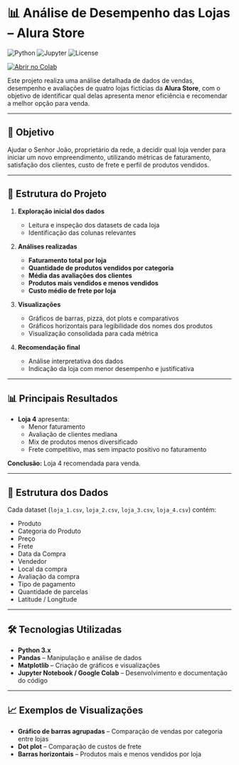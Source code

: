 # 📊 Análise de Desempenho das Lojas – Alura Store

![Python](https://img.shields.io/badge/Python-3.10+-blue?logo=python)
![Jupyter](https://img.shields.io/badge/Jupyter-Notebook-orange?logo=jupyter)
![License](https://img.shields.io/badge/License-MIT-green)

[![Abrir no Colab](https://colab.research.google.com/assets/colab-badge.svg)](https://colab.research.google.com/github/Leylane/Challenge_Alura_Store/blob/main/AluraStoreBr.ipynb)

Este projeto realiza uma análise detalhada de dados de vendas, desempenho e avaliações de quatro lojas fictícias da **Alura Store**, com o objetivo de identificar qual delas apresenta menor eficiência e recomendar a melhor opção para venda.

---

## 📌 Objetivo
Ajudar o Senhor João, proprietário da rede, a decidir qual loja vender para iniciar um novo empreendimento, utilizando métricas de faturamento, satisfação dos clientes, custo de frete e perfil de produtos vendidos.

---

## 📂 Estrutura do Projeto

1. **Exploração inicial dos dados**  
   - Leitura e inspeção dos datasets de cada loja  
   - Identificação das colunas relevantes  

2. **Análises realizadas**  
   - **Faturamento total por loja**  
   - **Quantidade de produtos vendidos por categoria**  
   - **Média das avaliações dos clientes**  
   - **Produtos mais vendidos e menos vendidos**  
   - **Custo médio de frete por loja**  

3. **Visualizações**  
   - Gráficos de barras, pizza, dot plots e comparativos  
   - Gráficos horizontais para legibilidade dos nomes dos produtos  
   - Visualização consolidada para cada métrica  

4. **Recomendação final**  
   - Análise interpretativa dos dados  
   - Indicação da loja com menor desempenho e justificativa

---

## 📊 Principais Resultados

- **Loja 4** apresenta:  
  - Menor faturamento  
  - Avaliação de clientes mediana  
  - Mix de produtos menos diversificado  
  - Frete competitivo, mas sem impacto positivo no faturamento  

**Conclusão:** Loja 4 recomendada para venda.

---

## 📁 Estrutura dos Dados

Cada dataset (`loja_1.csv`, `loja_2.csv`, `loja_3.csv`, `loja_4.csv`) contém:

- Produto  
- Categoria do Produto  
- Preço  
- Frete  
- Data da Compra  
- Vendedor  
- Local da compra  
- Avaliação da compra  
- Tipo de pagamento  
- Quantidade de parcelas  
- Latitude / Longitude  

---

## 🛠 Tecnologias Utilizadas

- **Python 3.x**
- **Pandas** – Manipulação e análise de dados  
- **Matplotlib** – Criação de gráficos e visualizações  
- **Jupyter Notebook / Google Colab** – Desenvolvimento e documentação do código  

---

## 📈 Exemplos de Visualizações

- **Gráfico de barras agrupadas** – Comparação de vendas por categoria entre lojas  
- **Dot plot** – Comparação de custos de frete  
- **Barras horizontais** – Produtos mais e menos vendidos por loja  


